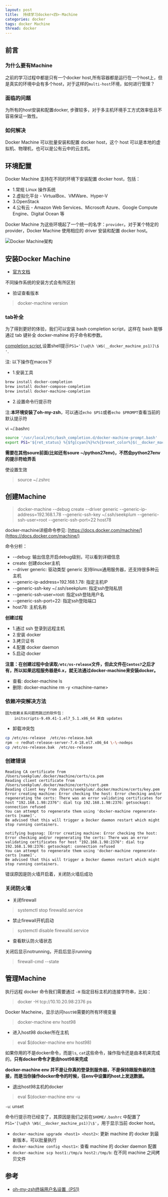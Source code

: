 ```yaml
---
layout: post
title:  持续学习docker<四>-Machine
categories: docker
tags: docker Machine
thread: docker
---
```

## 前言

### 为什么要有Machine
之前的学习过程中都是只有一个docker host,所有容器都是运行在一个host上，但是真实的环境中会有多个host，对于这样的`multi-host`环境，如何进行管理？

### 面临的问题
为所有的host安装和配置docker, 步骤较多，对于多主机环境手工方式效率低且不容易保证一致性。

### 如何解决
Docker Machine 可以批量安装和配置 docker host，这个 host 可以是本地的虚拟机、物理机，也可以是公有云中的云主机。

## 环境配置
Docker Machine 支持在不同的环境下安装配置 docker host，包括：

* 1.常规 Linux 操作系统
* 2.虚拟化平台 - VirtualBox、VMWare、Hyper-V
* 3.OpenStack
* 4.公有云 - Amazon Web Services、Microsoft Azure、Google Compute Engine、Digital Ocean 等

Docker Machine 为这些环境起了一个统一的名字：`provider`。对于某个特定的 provider，Docker Machine 使用相应的 driver 安装和配置 docker host。

![Docker Machine架构](/static/images/docker/docker-machine.jpg)

## 安装Docker Machine
* [官方文档](https://docs.docker.com/machine/install-machine/#install-machine-directly)

不同操作系统的安装方式会有所区别

* 验证查看版本

> docker-machine version

### tab补全
为了得到更好的体验，我们可以安装 bash completion script，这样在 bash 能够通过 tab 键补全 docker-mahine 的子命令和参数。

[completion script](https://github.com/docker/machine/tree/master/contrib/completion/bash),设置shell提示`PS1='[\u@\h \W$(__docker_machine_ps1)]\$ '`.

注: 以下操作在macos下

* 1.安装工具
```bash
brew install docker-completion
brew install docker-compose-completion
brew install docker-machine-completion
```

* 2.设置命令行提示符

注:**本环境安装了oh-my-zsh**，可以通过`echo $PS1`或者`echo $PROMPT`查看当前的默认提示符

vi ~/.bashrc

```bash
source '/usr/local/etc/bash_completion.d/docker-machine-prompt.bash'
export PS1='${ret_status} %{$fg[cyan]%}%c%{$reset_color%}$(__docker_machine_ps1) $(git_prompt_info)'
```

**需要在其他soure前面(比如还有soure ~/python27env)，不然会python27env的提示符给弄丢**

使设置生效

> source ~/.zshrc

## 创建Machine
> docker-machine --debug create \-\-driver generic \-\-generic-ip-address=192.168.1.78 \-\-generic-ssh-key ~/.ssh/seekplum  \-\-generic-ssh-user=root \-\-generic-ssh-port=22 host78

docker-machine详细命令参见: [https://docs.docker.com/machine/](https://docs.docker.com/machine/)

命令分析：

* --debug: 输出信息开启debug级别，可以看到详细信息
* create: 创建docker主机
* --driver generic: 驱动类型 generic 支持linux通用服务器，还支持很多种云主机
* --generic-ip-address=192.168.1.78: 指定主机IP
* --generic-ssh-key ~/.ssh/seekplum: 指定ssh登陆私钥
* --generic-ssh-user=root: 指定ssh登陆用户名
* --generic-ssh-port=22: 指定ssh登陆端口
* host78: 主机名称

**创建过程**
* 1.通过 ssh 登录到远程主机
* 2.安装 docker
* 3.拷贝证书
* 4.配置 docker daemon
* 5.启动 docker

**注意：在创建过程中会读取`/etc/os-release`文件，但此文件在`Centos7`之后才有，所以如果远程服务器是6.x，就无法通过docker-machine来安装docker。**

* 查看: docker-machine ls
* 删除: docker-machine rm -y \<machine-name\>

### 依赖冲突解决方法
```text
因为依赖关系问题而跳过的软件包：
    initscripts-9.49.41-1.el7_5.1.x86_64 来自 updates
```

* 卸载冲突包

```bash
cp /etc/os-release  /etc/os-release.bak
rpm -e redhat-release-server-7.4-18.el7.x86_64 \-\-nodeps
cp /etc/os-release.bak  /etc/os-release
```

### 创建错误
```text
Reading CA certificate from /Users/seekplum/.docker/machine/certs/ca.pem
Reading client certificate from /Users/seekplum/.docker/machine/certs/cert.pem
Reading client key from /Users/seekplum/.docker/machine/certs/key.pem
Error creating machine: Error checking the host: Error checking and/or regenerating the certs: There was an error validating certificates for host "192.168.1.98:2376": dial tcp 192.168.1.98:2376: getsockopt: connection refused
You can attempt to regenerate them using 'docker-machine regenerate-certs [name]'.
Be advised that this will trigger a Docker daemon restart which might stop running containers.

notifying bugsnag: [Error creating machine: Error checking the host: Error checking and/or regenerating the certs: There was an error validating certificates for host "192.168.1.98:2376": dial tcp 192.168.1.98:2376: getsockopt: connection refused
You can attempt to regenerate them using 'docker-machine regenerate-certs [name]'.
Be advised that this will trigger a Docker daemon restart which might stop running containers.
```

错误原因是防火墙开启着，关闭防火墙后成功

### 关闭防火墙
* 关闭firewall

> systemctl stop firewalld.service

* 禁止firewall开机启动

> systemctl disable firewalld.service

* 查看默认防火墙状态

关闭后显示notrunning，开启后显示running

> firewall-cmd \-\-state

## 管理Machine
执行远程 docker 命令我们需要通过 `-H` 指定目标主机的连接字符串，比如：

> docker -H tcp://10.10.20.98:2376 ps

Docker Macheine，显示访问`host98`需要的所有环境变量

> docker-machine env host98

* 进入host98 docker所在主机

> eval $(docker-machine env host98)

如果你用的不是docker命令，而是`ls`, `cat`这些命令，操作指令还是由本机来完成的。**只有docker命令才是由host98来完成**

**docker-machine env 并不是让你真的登录到服务器，不是保持跟服务器的连接，而是当你操作docker命令的时候，往env中设置的host上发送数据。**

* 退出host98主机的docker

> eval $(docker-machine env -u

`-u`: unset

命令行提示符已经变了，其原因是我们之前在`$HOME/.bashrc` 中配置了 `PS1='[\u@\h \W$(__docker_machine_ps1)]\$'`，用于显示当前 docker host。

* `docker-machine upgrade <host1> <host2>`: 更新 machine 的 docker 到最新版本，可以批量执行
* `docker-machine config <host1>`: 查看 machine 的 docker daemon 配置
* `docker-machine scp host1:/tmp/a host2:/tmp/b`: 在不同 machine 之间拷贝文件


## 参考
* [oh-my-zsh终端用户名设置（PS1)](https://blog.csdn.net/jichunw/article/details/80088995)


